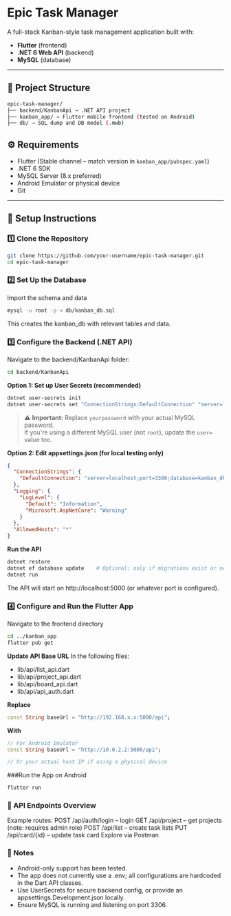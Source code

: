 # Epic Task Manager

A full-stack Kanban-style task management application built with:
- **Flutter** (frontend)
- **.NET 6 Web API** (backend)
- **MySQL** (database)

---

## 📁 Project Structure
```bash
epic-task-manager/
├── backend/KanbanApi → .NET API project
├── kanban_app/ → Flutter mobile frontend (tested on Android)
├── db/ → SQL dump and DB model (.mwb)
```

## ⚙️ Requirements

- Flutter (Stable channel – match version in `kanban_app/pubspec.yaml`)
- .NET 6 SDK
- MySQL Server (8.x preferred)
- Android Emulator or physical device
- Git

---

## 🚀 Setup Instructions

### 1️⃣ Clone the Repository

```bash
git clone https://github.com/your-username/epic-task-manager.git
cd epic-task-manager
```

### 2️⃣ Set Up the Database
Import the schema and data
```bash
mysql -u root -p < db/kanban_db.sql
```
This creates the kanban_db with relevant tables and data.

### 3️⃣ Configure the Backend (.NET API)
Navigate to the backend/KanbanApi folder:
```bash
cd backend/KanbanApi
```

**Option 1: Set up User Secrets (recommended)**
```bash
dotnet user-secrets init
dotnet user-secrets set "ConnectionStrings:DefaultConnection" "server=localhost;port=3306;database=kanban_db;user=root;password=yourpassword"
```
> ⚠️ **Important:** Replace `yourpassword` with your actual MySQL password.  
> If you're using a different MySQL user (not `root`), update the `user=` value too.

**Option 2: Edit appsettings.json (for local testing only)**
```json
{
  "ConnectionStrings": {
    "DefaultConnection": "server=localhost;port=3306;database=kanban_db;user=root;password=yourpassword"
  },
  "Logging": {
    "LogLevel": {
      "Default": "Information",
      "Microsoft.AspNetCore": "Warning"
    }
  },
  "AllowedHosts": "*"
} 
```
**Run the API**
```bash
dotnet restore
dotnet ef database update    # Optional: only if migrations exist or needed
dotnet run
```
The API will start on http://localhost:5000 (or whatever port is configured).

### 4️⃣ Configure and Run the Flutter App
Navigate to the frontend directory
```bash
cd ../kanban_app
flutter pub get
```

**Update API Base URL**
In the following files:
- lib/api/list_api.dart
- lib/api/project_api.dart
- lib/api/board_api.dart
- lib/api/api_auth.dart

**Replace**
```dart
const String baseUrl = "http://192.168.x.x:5000/api";
```
**With**
```dart
// For Android Emulator
const String baseUrl = "http://10.0.2.2:5000/api";

// Or your actual host IP if using a physical device
```

###Run the App on Android
```bash
flutter run
```

### 🧪 API Endpoints Overview
Example routes: 
POST /api/auth/login – login
GET /api/project – get projects (note: requires admin role)
POST /api/list – create task lists
PUT /api/card/{id} – update task card
Explore via Postman

### 📝 Notes
- Android-only support has been tested.
- The app does not currently use a .env; all configurations are hardcoded in the Dart API classes.
- Use UserSecrets for secure backend config, or provide an appsettings.Development.json locally.
- Ensure MySQL is running and listening on port 3306.


